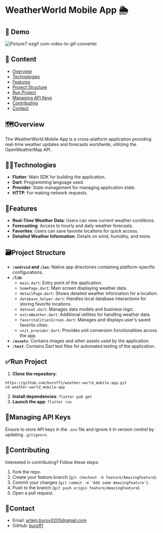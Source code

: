 # WeatherWorld Mobile App 🌦️

## 🧪 Demo
![Picture7-ezgif com-video-to-gif-converter](https://github.com/user-attachments/assets/7eae0eb8-9924-4ef4-8e1b-dcce6939608e)

## 📝 Content

- [Overview](#%EF%B8%8Foverview)
- [Technologies](#technologies)
- [Features](#features)
- [Project Structure](#%EF%B8%8Fproject-structure)
- [Run Project](#run-project)
- [Managing API Keys](#managing-api-keys)
- [Contributing](#contributing)
- [Contact](#contact)

## 🗺️Overview

The WeatherWorld Mobile App is a cross-platform application providing real-time weather updates and forecasts worldwide, utilizing the OpenWeatherMap API.

## 👨‍💻Technologies

- **Flutter**: Main SDK for building the application.
- **Dart**: Programming language used.
- **Provider**: State management for managing application state.
- **HTTP**: For making network requests.

## 👀Features

- **Real-Time Weather Data**: Users can view current weather conditions.
- **Forecasting**: Access to hourly and daily weather forecasts.
- **Favorites**: Users can save favorite locations for quick access.
- **Detailed Weather Information**: Details on wind, humidity, and more.

## 🗃️Project Structure

- **`/android` and `/ios`**: Native app directories containing platform-specific configurations.
- **`/lib`**:
  - `main.dart`: Entry point of the application.
  - `homePage.dart`: Main screen displaying weather data.
  - `detailPage.dart`: Shows detailed weather information for a location.
  - `database_helper.dart`: Handles local database interactions for storing favorite locations.
  - `dataset.dart`: Manages data models and business logic.
  - `extraWeather.dart`: Additional utilities for handling weather data.
  - `favoriteCitiesScreen.dart`: Manages and displays user's saved favorite cities.
  - `unit_provider.dart`: Provides unit conversion functionalities across the app.
- **`/assets`**: Contains images and other assets used by the application.
- **`/test`**: Contains Dart test files for automated testing of the application.

## ✅Run Project

1. **Clone the repository**:
```
https://github.com/buroff1/weather-world_mobile-app.git
cd weather-world_mobile-app
```
2. **Install dependencies**:
`flutter pub get`
3. **Launch the app**:
`flutter run`

## 🔑Managing API Keys

Ensure to store API keys in the `.env` file and ignore it in version control by updating `.gitignore`.

## 🤝Contributing

Interested in contributing? Follow these steps:

1. Fork the repo.
2. Create your feature branch (`git checkout -b feature/AmazingFeature`).
3. Commit your changes (`git commit -m 'Add some AmazingFeature'`).
4. Push to the branch (`git push origin feature/AmazingFeature`).
5. Open a pull request.

## 📧Contact

- Email: [artem.burov0205@gmail.com](mailto:artem.burov0205@gmail.com)
- GitHub: [buroff1](https://github.com/buroff1)

